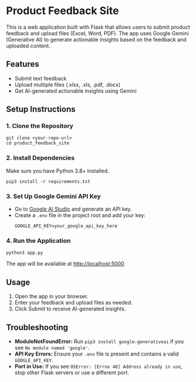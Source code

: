 # Product Feedback Site

This is a web application built with Flask that allows users to submit product feedback and upload files (Excel, Word, PDF). The app uses Google Gemini (Generative AI) to generate actionable insights based on the feedback and uploaded content.

## Features
- Submit text feedback
- Upload multiple files (.xlsx, .xls, .pdf, .docx)
- Get AI-generated actionable insights using Gemini

## Setup Instructions

### 1. Clone the Repository
```
git clone <your-repo-url>
cd product_feedback_site
```

### 2. Install Dependencies
Make sure you have Python 3.8+ installed.
```
pip3 install -r requirements.txt
```

### 3. Set Up Google Gemini API Key
- Go to [Google AI Studio](https://makersuite.google.com/app/apikey) and generate an API key.
- Create a `.env` file in the project root and add your key:
  ```
  GOOGLE_API_KEY=your_google_api_key_here
  ```

### 4. Run the Application
```
python3 app.py
```
The app will be available at [http://localhost:5000](http://localhost:5000)

## Usage
1. Open the app in your browser.
2. Enter your feedback and upload files as needed.
3. Click Submit to receive AI-generated insights.

## Troubleshooting
- **ModuleNotFoundError:** Run `pip3 install google-generativeai` if you see `No module named 'google'`.
- **API Key Errors:** Ensure your `.env` file is present and contains a valid `GOOGLE_API_KEY`.
- **Port in Use:** If you see `OSError: [Errno 48] Address already in use`, stop other Flask servers or use a different port.

